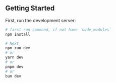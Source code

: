 ## Getting Started

First, run the development server:

```bash
# first run command, if not have `node_modules`
npm install

# Next
npm run dev
# or
yarn dev
# or
pnpm dev
# or
bun dev
```


